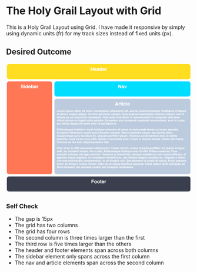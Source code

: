 # The Holy Grail Layout with Grid

This is a Holy Grail Layout using Grid.  I have made it responsive by simply using dynamic units (fr) for my track sizes instead of fixed units (px).

## Desired Outcome

![desired outcome](./desired-outcome.png)

### Self Check

- The gap is 15px
- The grid has two columns
- The grid has four rows
- The second column is three times larger than the first
- The third row is five times larger than the others
- The header and footer elements span across both columns
- The sidebar element only spans across the first column
- The nav and article elements span across the second column
